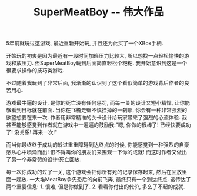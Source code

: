 ﻿---
title: "SuperMeatBoy -- 伟大作品"
layout: post
description: "重要的不是技巧, 而是面临失败的心态"
robots: none
---

5年前就玩过这游戏, 最近重新开始玩, 并且还为此买了一个XBox手柄. 

开始玩的初衷是因为最近有一段时间加班压力比较大, 所以想找一点轻松愉快的游戏释放压力. 但SuperMeatBoy玩到后面简直轻松个粑粑. 我开始意识到这是一个很要求操作的技巧类游戏. 

不过随着我玩到了非常后面, 我渐渐的认识到了这个看似简单的游戏背后作者的良苦用心.

游戏最牛逼的设计, 是你的死亡没有任何惩罚, 而每一关的设计又短小精悍, 让你能够看到目标就在前面. 当你在飞檐走壁不慎挂掉的一刹那, 你会有一种非常强烈的欲望想要在来一次. 作者用非常精准的关卡设计给玩家带来了强烈的心流体验. 我甚至能够感觉到作者就在游戏中一遍遍的鼓励我:"嗯, 你做的很棒了! 已经快要成功了! 没关系! 再来一次!"

而当你最终终于成功的躲过重重障碍到达终点的时候, 你能感觉到一种强烈的自豪感从心中喷涌而出! 恨不得叫你的朋友们来围观一下你的成就! 而这时作者又做出了另一个非常赞的设计:死亡回放.

每一次你成功的过了一关, 这个游戏会把你所有死的记录保存起来, 然后在回放里面一起放. 一大堆MeatBoy争先恐后的向前飞奔, 最终只有一个到达终点. 这传达了两个重要信息: 1. 很难, 但是你做到了. 2. 看看你付出的代价, 多么了不起的成就. 